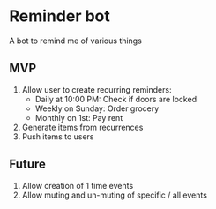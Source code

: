 # Reminder bot

A bot to remind me of various things

## MVP

1. Allow user to create recurring reminders:
    * Daily at 10:00 PM: Check if doors are locked
    * Weekly on Sunday: Order grocery
    * Monthly on 1st: Pay rent
1. Generate items from recurrences
1. Push items to users

## Future

1. Allow creation of 1 time events
1. Allow muting and un-muting of specific / all events
